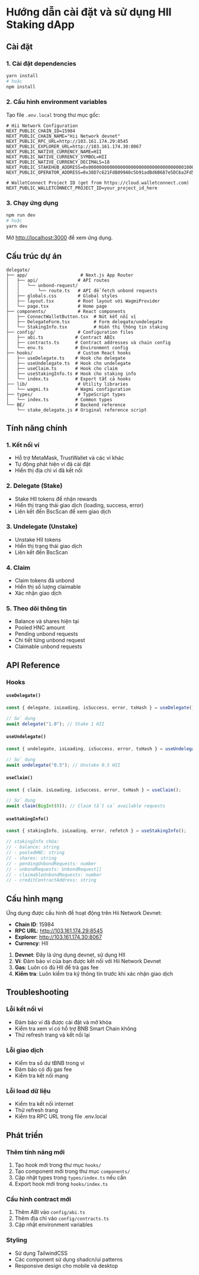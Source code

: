 # Hướng dẫn cài đặt và sử dụng HII Staking dApp

## Cài đặt

### 1. Cài đặt dependencies

```bash
yarn install
# hoặc
npm install
```

### 2. Cấu hình environment variables

Tạo file `.env.local` trong thư mục gốc:

```env
# Hii Network Configuration
NEXT_PUBLIC_CHAIN_ID=15984
NEXT_PUBLIC_CHAIN_NAME="Hii Network devnet"
NEXT_PUBLIC_RPC_URL=http://103.161.174.29:8545
NEXT_PUBLIC_EXPLORER_URL=http://103.161.174.30:8067
NEXT_PUBLIC_NATIVE_CURRENCY_NAME=HII
NEXT_PUBLIC_NATIVE_CURRENCY_SYMBOL=HII
NEXT_PUBLIC_NATIVE_CURRENCY_DECIMALS=18
NEXT_PUBLIC_STAKEHUB_ADDRESS=0x0000000000000000000000000000000000001000
NEXT_PUBLIC_OPERATOR_ADDRESS=0x38D7c621FdB099A0c5b91adBd6B687e5DC6a2Fd5

# WalletConnect Project ID (get from https://cloud.walletconnect.com)
NEXT_PUBLIC_WALLETCONNECT_PROJECT_ID=your_project_id_here
```

### 3. Chạy ứng dụng

```bash
npm run dev
# hoặc
yarn dev
```

Mở [http://localhost:3000](http://localhost:3000) để xem ứng dụng.

## Cấu trúc dự án

```
delegate/
├── app/                    # Next.js App Router
│   ├── api/               # API routes
│   │   └── unbond-request/
│   │       └── route.ts   # API để fetch unbond requests
│   ├── globals.css        # Global styles
│   ├── layout.tsx         # Root layout với WagmiProvider
│   └── page.tsx           # Home page
├── components/            # React components
│   ├── ConnectWalletButton.tsx  # Nút kết nối ví
│   ├── DelegateForm.tsx         # Form delegate/undelegate
│   └── StakingInfo.tsx          # Hiển thị thông tin staking
├── config/                # Configuration files
│   ├── abi.ts            # Contract ABIs
│   ├── contracts.ts      # Contract addresses và chain config
│   └── env.ts            # Environment config
├── hooks/                 # Custom React hooks
│   ├── useDelegate.ts    # Hook cho delegate
│   ├── useUndelegate.ts  # Hook cho undelegate
│   ├── useClaim.ts       # Hook cho claim
│   ├── useStakingInfo.ts # Hook cho staking info
│   └── index.ts          # Export tất cả hooks
├── lib/                   # Utility libraries
│   └── wagmi.ts          # Wagmi configuration
├── types/                 # TypeScript types
│   └── index.ts          # Common types
└── BE/                   # Backend reference
    └── stake_delegate.js # Original reference script
```

## Tính năng chính

### 1. Kết nối ví
- Hỗ trợ MetaMask, TrustWallet và các ví khác
- Tự động phát hiện ví đã cài đặt
- Hiển thị địa chỉ ví đã kết nối

### 2. Delegate (Stake)
- Stake HII tokens để nhận rewards
- Hiển thị trạng thái giao dịch (loading, success, error)
- Liên kết đến BscScan để xem giao dịch

### 3. Undelegate (Unstake)
- Unstake HII tokens
- Hiển thị trạng thái giao dịch
- Liên kết đến BscScan

### 4. Claim
- Claim tokens đã unbond
- Hiển thị số lượng claimable
- Xác nhận giao dịch

### 5. Theo dõi thông tin
- Balance và shares hiện tại
- Pooled HNC amount
- Pending unbond requests
- Chi tiết từng unbond request
- Claimable unbond requests

## API Reference

### Hooks

#### `useDelegate()`
```typescript
const { delegate, isLoading, isSuccess, error, txHash } = useDelegate();

// Sử dụng
await delegate("1.0"); // Stake 1 HII
```

#### `useUndelegate()`
```typescript
const { undelegate, isLoading, isSuccess, error, txHash } = useUndelegate();

// Sử dụng
await undelegate("0.5"); // Unstake 0.5 HII
```

#### `useClaim()`
```typescript
const { claim, isLoading, isSuccess, error, txHash } = useClaim();

// Sử dụng
await claim(BigInt(0)); // Claim tất cả available requests
```

#### `useStakingInfo()`
```typescript
const { stakingInfo, isLoading, error, refetch } = useStakingInfo();

// stakingInfo chứa:
// - balance: string
// - pooledHNC: string
// - shares: string
// - pendingUnbondRequests: number
// - unbondRequests: UnbondRequest[]
// - claimableUnbondRequests: number
// - creditContractAddress: string
```

## Cấu hình mạng

Ứng dụng được cấu hình để hoạt động trên Hii Network Devnet:

- **Chain ID**: 15984
- **RPC URL**: http://103.161.174.29:8545
- **Explorer**: http://103.161.174.30:8067
- **Currency**: HII

1. **Devnet**: Đây là ứng dụng devnet, sử dụng HII
2. **Ví**: Đảm bảo ví của bạn được kết nối với Hii Network Devnet
3. **Gas**: Luôn có đủ HII để trả gas fee
4. **Kiểm tra**: Luôn kiểm tra kỹ thông tin trước khi xác nhận giao dịch

## Troubleshooting

### Lỗi kết nối ví
- Đảm bảo ví đã được cài đặt và mở khóa
- Kiểm tra xem ví có hỗ trợ BNB Smart Chain không
- Thử refresh trang và kết nối lại

### Lỗi giao dịch
- Kiểm tra số dư tBNB trong ví
- Đảm bảo có đủ gas fee
- Kiểm tra kết nối mạng

### Lỗi load dữ liệu
- Kiểm tra kết nối internet
- Thử refresh trang
- Kiểm tra RPC URL trong file .env.local

## Phát triển

### Thêm tính năng mới
1. Tạo hook mới trong thư mục `hooks/`
2. Tạo component mới trong thư mục `components/`
3. Cập nhật types trong `types/index.ts` nếu cần
4. Export hook mới trong `hooks/index.ts`

### Cấu hình contract mới
1. Thêm ABI vào `config/abi.ts`
2. Thêm địa chỉ vào `config/contracts.ts`
3. Cập nhật environment variables

### Styling
- Sử dụng TailwindCSS
- Các component sử dụng shadcn/ui patterns
- Responsive design cho mobile và desktop

